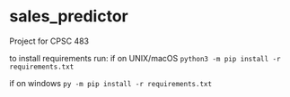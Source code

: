 # sales_predictor
Project for CPSC 483

to install requirements run:
if on UNIX/macOS
```python3 -m pip install -r requirements.txt```

if on windows
```py -m pip install -r requirements.txt```

